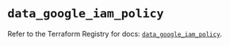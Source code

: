 # `data_google_iam_policy`

Refer to the Terraform Registry for docs: [`data_google_iam_policy`](https://registry.terraform.io/providers/hashicorp/google/6.30.0/docs/data-sources/iam_policy).
